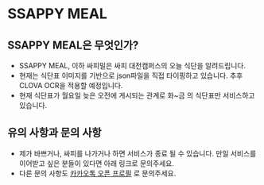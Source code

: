 # SSAPPY MEAL

## SSAPPY MEAL은 무엇인가?
- SSAPPY MEAL, 이하 싸피밀은 싸피 대전캠퍼스의 오늘 식단을 알려드립니다.
- 현재는 식단표 이미지를 기반으로 json파일을 직접 타이핑하고 있습니다. 추후 CLOVA OCR을 적용할 예정입니다. 
- 현재 식단표가 월요일 늦은 오전에 게시되는 관계로 화~금 의 식단표만 서비스하고 있습니다.

## 유의 사항과 문의 사항

- 제가 바쁘거나, 싸피를 나가거나 하면 서비스가 종료 될 수 있습니다. 만일 서비스를 이어받고 싶은 분들이 있다면 아래 링크로 문의주세요.
- 다른 문의 사항도 [카카오톡 오픈 프로필](http://open.kakao.com/me/Seagulls) 로 문의주세요.
